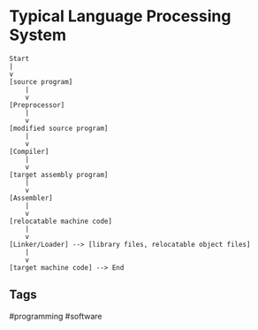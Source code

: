 # Typical Language Processing System

```
Start
|  
v  
[source program]  
    |  
    v  
[Preprocessor]  
    |  
    v  
[modified source program]  
    |  
    v  
[Compiler]  
    |  
    v  
[target assembly program]  
    |  
    v  
[Assembler]  
    |  
    v  
[relocatable machine code]  
    |  
    v  
[Linker/Loader] --> [library files, relocatable object files]  
    |  
    v  
[target machine code] --> End  
```

## Tags
#programming #software
